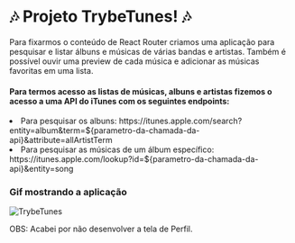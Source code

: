# :notes: Projeto TrybeTunes! :notes:

Para fixarmos o conteúdo de React Router criamos uma aplicação para pesquisar e listar álbuns e músicas de várias bandas e artistas. Também é possível ouvir uma preview de cada música e adicionar as músicas favoritas em uma lista.

#### Para termos acesso as listas de músicas, albuns e artistas fizemos o acesso a uma API do iTunes com os seguintes endpoints: 
<li>Para pesquisar os albuns: https://itunes.apple.com/search?entity=album&term=${parametro-da-chamada-da-api}&attribute=allArtistTerm</li>
<li>Para pesquisar as músicas de um álbum específico: https://itunes.apple.com/lookup?id=${parametro-da-chamada-da-api}&entity=song</li>

### Gif mostrando a aplicação
![TrybeTunes](https://user-images.githubusercontent.com/106452876/208140429-9a7d3393-d9fb-463c-817e-fa5962b0e08a.gif)


OBS: Acabei por não desenvolver a tela de Perfil. 

<!-- Olá, Tryber!
Esse é apenas um arquivo inicial para o README do seu projeto no qual você pode customizar e reutilizar todas as vezes que for executar o trybe-publisher.

Para deixá-lo com a sua cara, basta alterar o seguinte arquivo da sua máquina: ~/.student-repo-publisher/custom/_NEW_README.md

É essencial que você preencha esse documento por conta própria, ok?
Não deixe de usar nossas dicas de escrita de README de projetos, e deixe sua criatividade brilhar!
:warning: IMPORTANTE: você precisa deixar nítido:
- quais arquivos/pastas foram desenvolvidos por você; 
- quais arquivos/pastas foram desenvolvidos por outra pessoa estudante;
- quais arquivos/pastas foram desenvolvidos pela Trybe.
-->
